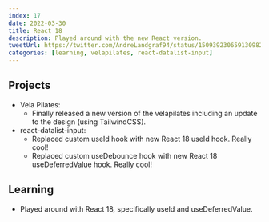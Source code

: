 ```yaml
---
index: 17
date: 2022-03-30
title: React 18
description: Played around with the new React version.
tweetUrl: https://twitter.com/AndreLandgraf94/status/1509392306591309825
categories: [learning, velapilates, react-datalist-input]
---
```


## Projects

- Vela Pilates:
  - Finally released a new version of the velapilates including an update to the design (using TailwindCSS).
- react-datalist-input:
  - Replaced custom useId hook with new React 18 useId hook. Really cool!
  - Replaced custom useDebounce hook with new React 18 useDeferredValue hook. Really cool!

## Learning

- Played around with React 18, specifically useId and useDeferredValue.

